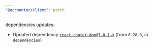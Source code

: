 ```yaml
---
"@accounter/client": patch
---
```

dependencies updates:
  - Updated dependency [`react-router-dom@7.0.1` ↗︎](https://www.npmjs.com/package/react-router-dom/v/7.0.1) (from `6.28.0`, in `dependencies`)
